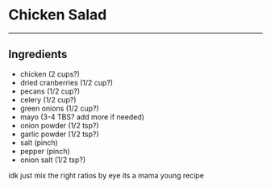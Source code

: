 # Chicken Salad

---

## Ingredients

- chicken (2 cups?)
- dried cranberries (1/2 cup?)
- pecans (1/2 cup?)
- celery (1/2 cup?)
- green onions (1/2 cup?)
- mayo (3-4 TBS? add more if needed)
- onion powder (1/2 tsp?)
- garlic powder (1/2 tsp?)
- salt (pinch)
- pepper (pinch)
- onion salt (1/2 tsp?)

idk just mix the right ratios by eye its a mama young recipe